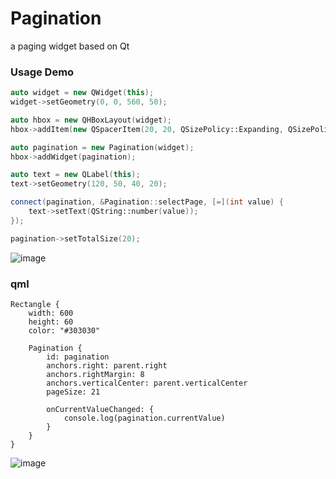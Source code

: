 # Pagination
 a paging widget based on Qt

### Usage Demo
``` c++
auto widget = new QWidget(this);
widget->setGeometry(0, 0, 560, 50);

auto hbox = new QHBoxLayout(widget);
hbox->addItem(new QSpacerItem(20, 20, QSizePolicy::Expanding, QSizePolicy::Preferred));

auto pagination = new Pagination(widget);
hbox->addWidget(pagination);

auto text = new QLabel(this);
text->setGeometry(120, 50, 40, 20);

connect(pagination, &Pagination::selectPage, [=](int value) {
	text->setText(QString::number(value));
});

pagination->setTotalSize(20);
```

![image](https://github.com/daonvshu/Pagination/blob/master/demo.png?raw=true)

### qml
```
Rectangle {
	width: 600
	height: 60
	color: "#303030"

	Pagination {
		id: pagination
		anchors.right: parent.right
		anchors.rightMargin: 8
		anchors.verticalCenter: parent.verticalCenter
		pageSize: 21

		onCurrentValueChanged: {
			console.log(pagination.currentValue)
		}
	}
}
```
![image](https://github.com/daonvshu/Pagination/blob/master/demo2.png?raw=true)